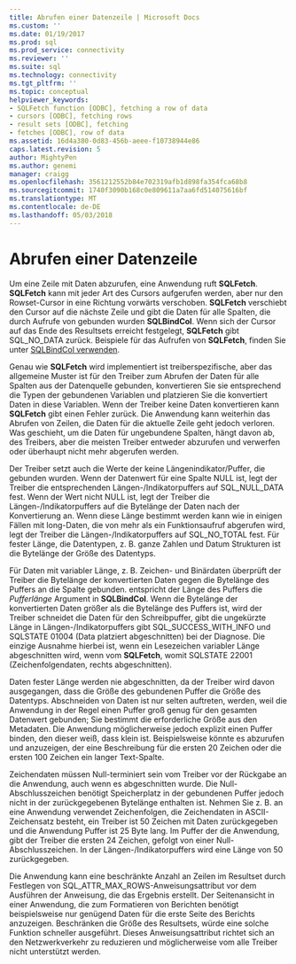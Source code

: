 ```yaml
---
title: Abrufen einer Datenzeile | Microsoft Docs
ms.custom: ''
ms.date: 01/19/2017
ms.prod: sql
ms.prod_service: connectivity
ms.reviewer: ''
ms.suite: sql
ms.technology: connectivity
ms.tgt_pltfrm: ''
ms.topic: conceptual
helpviewer_keywords:
- SQLFetch function [ODBC], fetching a row of data
- cursors [ODBC], fetching rows
- result sets [ODBC], fetching
- fetches [ODBC], row of data
ms.assetid: 16d4a380-0d83-456b-aeee-f10738944e86
caps.latest.revision: 5
author: MightyPen
ms.author: genemi
manager: craigg
ms.openlocfilehash: 3561212552b84e702319afb1d898fa354fca68b8
ms.sourcegitcommit: 1740f3090b168c0e809611a7aa6fd514075616bf
ms.translationtype: MT
ms.contentlocale: de-DE
ms.lasthandoff: 05/03/2018
---
```

# <a name="fetching-a-row-of-data"></a>Abrufen einer Datenzeile
Um eine Zeile mit Daten abzurufen, eine Anwendung ruft **SQLFetch**. **SQLFetch** kann mit jeder Art des Cursors aufgerufen werden, aber nur den Rowset-Cursor in eine Richtung vorwärts verschoben. **SQLFetch** verschiebt den Cursor auf die nächste Zeile und gibt die Daten für alle Spalten, die durch Aufrufe von gebunden wurden **SQLBindCol**. Wenn sich der Cursor auf das Ende des Resultsets erreicht festgelegt, **SQLFetch** gibt SQL_NO_DATA zurück. Beispiele für das Aufrufen von **SQLFetch**, finden Sie unter [SQLBindCol verwenden](../../../odbc/reference/develop-app/using-sqlbindcol.md).  
  
 Genau wie **SQLFetch** wird implementiert ist treiberspezifische, aber das allgemeine Muster ist für den Treiber zum Abrufen der Daten für alle Spalten aus der Datenquelle gebunden, konvertieren Sie sie entsprechend die Typen der gebundenen Variablen und platzieren Sie die konvertiert Daten in diese Variablen. Wenn der Treiber keine Daten konvertieren kann **SQLFetch** gibt einen Fehler zurück. Die Anwendung kann weiterhin das Abrufen von Zeilen, die Daten für die aktuelle Zeile geht jedoch verloren. Was geschieht, um die Daten für ungebundene Spalten, hängt davon ab, des Treibers, aber die meisten Treiber entweder abzurufen und verwerfen oder überhaupt nicht mehr abgerufen werden.  
  
 Der Treiber setzt auch die Werte der keine Längenindikator/Puffer, die gebunden wurden. Wenn der Datenwert für eine Spalte NULL ist, legt der Treiber die entsprechenden Längen-/Indikatorpuffers auf SQL_NULL_DATA fest. Wenn der Wert nicht NULL ist, legt der Treiber die Längen-/Indikatorpuffers auf die Bytelänge der Daten nach der Konvertierung an. Wenn diese Länge bestimmt werden kann wie in einigen Fällen mit long-Daten, die von mehr als ein Funktionsaufruf abgerufen wird, legt der Treiber die Längen-/Indikatorpuffers auf SQL_NO_TOTAL fest. Für fester Länge, die Datentypen, z. B. ganze Zahlen und Datum Strukturen ist die Bytelänge der Größe des Datentyps.  
  
 Für Daten mit variabler Länge, z. B. Zeichen- und Binärdaten überprüft der Treiber die Bytelänge der konvertierten Daten gegen die Bytelänge des Puffers an die Spalte gebunden. entspricht der Länge des Puffers die *Pufferlänge* Argument in **SQLBindCol**. Wenn die Bytelänge der konvertierten Daten größer als die Bytelänge des Puffers ist, wird der Treiber schneidet die Daten für den Schreibpuffer, gibt die ungekürzte Länge in Längen-/Indikatorpuffers gibt SQL_SUCCESS_WITH_INFO und SQLSTATE 01004 (Data platziert abgeschnitten) bei der Diagnose. Die einzige Ausnahme hierbei ist, wenn ein Lesezeichen variabler Länge abgeschnitten wird, wenn vom **SQLFetch**, womit SQLSTATE 22001 (Zeichenfolgendaten, rechts abgeschnitten).  
  
 Daten fester Länge werden nie abgeschnitten, da der Treiber wird davon ausgegangen, dass die Größe des gebundenen Puffer die Größe des Datentyps. Abschneiden von Daten ist nur selten auftreten, werden, weil die Anwendung in der Regel einen Puffer groß genug für den gesamten Datenwert gebunden; Sie bestimmt die erforderliche Größe aus den Metadaten. Die Anwendung möglicherweise jedoch explizit einen Puffer binden, den dieser weiß, dass klein ist. Beispielsweise könnte es abzurufen und anzuzeigen, der eine Beschreibung für die ersten 20 Zeichen oder die ersten 100 Zeichen ein langer Text-Spalte.  
  
 Zeichendaten müssen Null-terminiert sein vom Treiber vor der Rückgabe an die Anwendung, auch wenn es abgeschnitten wurde. Die Null-Abschlusszeichen benötigt Speicherplatz in der gebundenen Puffer jedoch nicht in der zurückgegebenen Bytelänge enthalten ist. Nehmen Sie z. B. an eine Anwendung verwendet Zeichenfolgen, die Zeichendaten in ASCII-Zeichensatz besteht, ein Treiber ist 50 Zeichen mit Daten zurückgegeben und die Anwendung Puffer ist 25 Byte lang. Im Puffer der die Anwendung, gibt der Treiber die ersten 24 Zeichen, gefolgt von einer Null-Abschlusszeichen. In der Längen-/Indikatorpuffers wird eine Länge von 50 zurückgegeben.  
  
 Die Anwendung kann eine beschränkte Anzahl an Zeilen im Resultset durch Festlegen von SQL_ATTR_MAX_ROWS-Anweisungsattribut vor dem Ausführen der Anweisung, die das Ergebnis erstellt. Der Seitenansicht in einer Anwendung, die zum Formatieren von Berichten benötigt beispielsweise nur genügend Daten für die erste Seite des Berichts anzuzeigen. Beschränken die Größe des Resultsets, würde eine solche Funktion schneller ausgeführt. Dieses Anweisungsattribut richtet sich an den Netzwerkverkehr zu reduzieren und möglicherweise vom alle Treiber nicht unterstützt werden.
